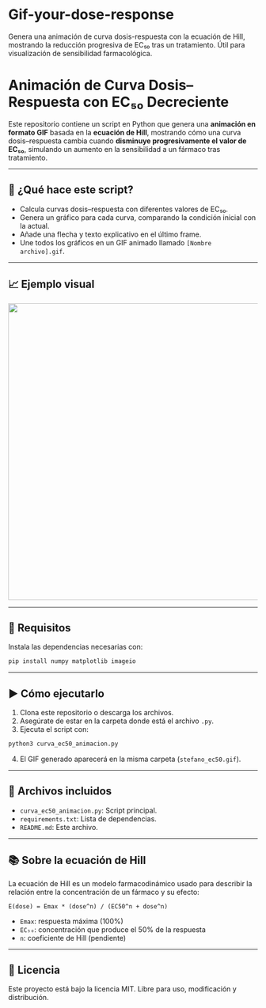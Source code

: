# Gif-your-dose-response
Genera una animación de curva dosis-respuesta con la ecuación de Hill, mostrando la reducción progresiva de EC₅₀ tras un tratamiento. Útil para visualización de sensibilidad farmacológica.


# Animación de Curva Dosis–Respuesta con EC₅₀ Decreciente

Este repositorio contiene un script en Python que genera una **animación en formato GIF** basada en la **ecuación de Hill**, mostrando cómo una curva dosis–respuesta cambia cuando **disminuye progresivamente el valor de EC₅₀**, simulando un aumento en la sensibilidad a un fármaco tras tratamiento.

---

## 🧪 ¿Qué hace este script?

- Calcula curvas dosis–respuesta con diferentes valores de EC₅₀.
- Genera un gráfico para cada curva, comparando la condición inicial con la actual.
- Añade una flecha y texto explicativo en el último frame.
- Une todos los gráficos en un GIF animado llamado `[Nombre archivo].gif`.

---

## 📈 Ejemplo visual

<img src="[Nombre archivo].gif" width="600"/>

---

## 🧰 Requisitos

Instala las dependencias necesarias con:

```bash
pip install numpy matplotlib imageio
```

---

## ▶️ Cómo ejecutarlo

1. Clona este repositorio o descarga los archivos.
2. Asegúrate de estar en la carpeta donde está el archivo `.py`.
3. Ejecuta el script con:

```bash
python3 curva_ec50_animacion.py
```

4. El GIF generado aparecerá en la misma carpeta (`stefano_ec50.gif`).

---

## 📁 Archivos incluidos

- `curva_ec50_animacion.py`: Script principal.
- `requirements.txt`: Lista de dependencias.
- `README.md`: Este archivo.

---

## 📚 Sobre la ecuación de Hill

La ecuación de Hill es un modelo farmacodinámico usado para describir la relación entre la concentración de un fármaco y su efecto:

```
E(dose) = Emax * (dose^n) / (EC50^n + dose^n)
```

- `Emax`: respuesta máxima (100%)
- `EC₅₀`: concentración que produce el 50% de la respuesta
- `n`: coeficiente de Hill (pendiente)

---

## 📄 Licencia

Este proyecto está bajo la licencia MIT. Libre para uso, modificación y distribución.
